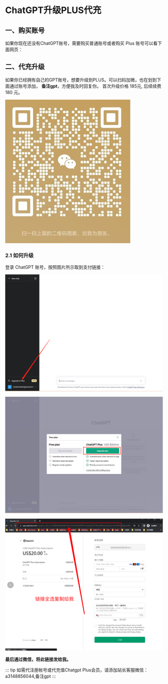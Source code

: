 # ChatGPT升级PLUS代充

## 一、购买账号
如果你现在还没有ChatGPT账号，需要购买普通账号或者购买 Plus 账号可以看下面网页：


## 二、代充升级
如果你已经拥有自己的GPT账号，想要升级到PLUS。可以扫码加微，也在划到下面通过账号添加，
**备注gpt**，方便我及时回复你。
首次升级价格 185元, 后续续费 180 元。

![an image](../imags/wechat.jpg)

### 2.1 如何升级
登录 ChatGPT 账号，按照图片所示取到支付链接：

![An image](../imags/ChatGPT/UpgradePlus1.png)

![An image](../imags/ChatGPT/UpgradePlus2.png)

![An image](../imags/ChatGPT/UpgradePlus3.png)

**最后通过微信，将此链接发给我。**

::: tip
如需代注册帐号或代充值Chatgpt Plus会员，请添加站长客服微信：a3148856044,备注gpt
:::

